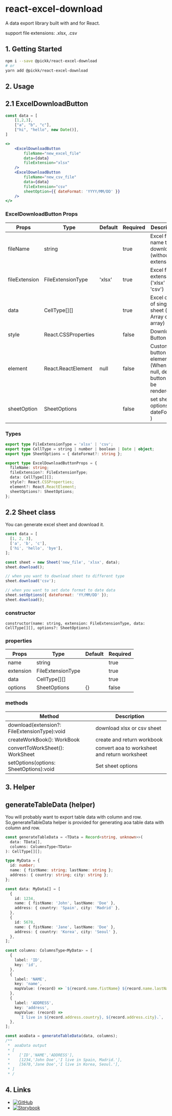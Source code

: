 # react-excel-download

A data export library built with and for React.

support file extensions: .xlsx, .csv

## 1. Getting Started

```bash
npm i --save @pickk/react-excel-download
# or
yarn add @pickk/react-excel-download
```

## 2. Usage

## 2.1 ExcelDownloadButton

```jsx
const data = [
    [1,2,3],
    ["a", "b", "c"],
    ["hi", "hello", new Date()],
]

<>
    <ExcelDownloadButton
        fileName="new_excel_file"
        data={data}
        fileExtension="xlsx"
    />
    <ExcelDownloadButton
        fileName="new_csv_file"
        data={data}
        fileExtension="csv"
        sheetOption={{ dateFormat: 'YYYY/MM/DD' }}
    />
</>
```

### ExcelDownloadButton Props

| Props         | Type                | Default | Required | Description                                                             |
| ------------- | ------------------- | ------- | -------- | ----------------------------------------------------------------------- |
| fileName      | string              |         | true     | Excel file name to be downloaded (without extension)                    |
| fileExtension | FileExtensionType   | 'xlsx'  | true     | Excel file extension ('xlsx' or 'csv')                                  |
| data          | CellType[][]        |         | true     | Excel data of single sheet (aoa: Array of array)                        |
| style         | React.CSSProperties |         | false    | Download Button CSS                                                     |
| element       | React.ReactElement  | null    | false    | Custom button element (When it's null, default button will be rendered) |
| sheetOption   | SheetOptions        |         | false    | set sheet options (ex) dateFormat )                                     |

### Types

```ts
export type FileExtensionType = 'xlsx' | 'csv';
export type CellType = string | number | boolean | Date | object;
export type SheetOptions = { dateFormat?: string };

export type ExcelDownloadButtonProps = {
  fileName: string;
  fileExtension?: FileExtensionType;
  data: CellType[][];
  style?: React.CSSProperties;
  element?: React.ReactElement;
  sheetOptions?: SheetOptions;
};
```

## 2.2 Sheet class

You can generate excel sheet and download it.

```js
const data = [
  [1, 2, 3],
  ['a', 'b', 'c'],
  ['hi', 'hello', 'bye'],
];

const sheet = new Sheet('new_file', 'xlsx', data);
sheet.download();

// when you want to download sheet to different type
sheet.download('csv');

// when you want to set date format to date data
sheet.setOptions({ dateFormat: 'YY/MM/DD' });
sheet.download();
```

### constructor

```
constructor(name: string, extension: FileExtensionType, data: CellType[][], options?: SheetOptions)
```

### properties

| Props     | Type              | Default | Required |
| --------- | ----------------- | ------- | -------- |
| name      | string            |         | true     |
| extension | FileExtensionType |         | true     |
| data      | CellType[][]      |         | true     |
| options   | SheetOptions      | {}      | false    |

### methods

| Method                                       | Description                                   |
| -------------------------------------------- | --------------------------------------------- |
| download(extension?: FileExtensionType):void | download xlsx or csv sheet                    |
| createWorkBook(): WorkBook                   | create and return workbook                    |
| convertToWorkSheet(): WorkSheet              | convert aoa to worksheet and return worksheet |
| setOptions(options: SheetOptions):void       | Set sheet options                             |

## 3. Helper

## generateTableData (helper)

You will probably want to export table data with column and row.
So,generateTableData helper is provided for generating aoa table data with column and row.

```ts
const generateTableData = <TData = Record<string, unknown>>(
  data: TData[],
  columns: ColumnsType<TData>
): CellType[][];
```

```ts
type MyData = {
  id: number;
  name: { fistName: string; lastName: string };
  address: { country: string; city: string };
};

const data: MyData[] = [
  {
    id: 1234,
    name: { fistName: 'John', lastName: 'Doe' },
    address: { country: 'Spain', city: 'Madrid' },
  },
  {
    id: 5678,
    name: { fistName: 'Jane', lastName: 'Doe' },
    address: { country: 'Korea', city: 'Seoul' },
  },
];

const columns: ColumnsType<MyData> = [
  {
    label: 'ID',
    key: 'id',
  },
  {
    label: 'NAME',
    key: 'name',
    mapValue: (record) => `${record.name.fistName} ${record.name.lastName}`,
  },
  {
    label: 'ADDRESS',
    key: 'address',
    mapValue: (record) =>
      `I live in ${record.address.country}, ${record.address.city}.`,
  },
];

const aoaData = generateTableData(data, columns);
/**
 *  aoaData output
 * [
 *    ['ID','NAME','ADDRESS'],
 *    [1234,'John Doe','I live in Spain, Madrid.'],
 *    [5678,'Jane Doe','I live in Korea, Seoul.'],
 * ]
 * /
```

## 4. Links

- [![GitHub](https://img.shields.io/badge/-Github-333333)](https://github.com/DEV-MUGLES/react-excel-download)
- [![Storybook](https://img.shields.io/badge/-Storybook-ff69b4)](https://dev-mugles.github.io/react-excel-download/)
